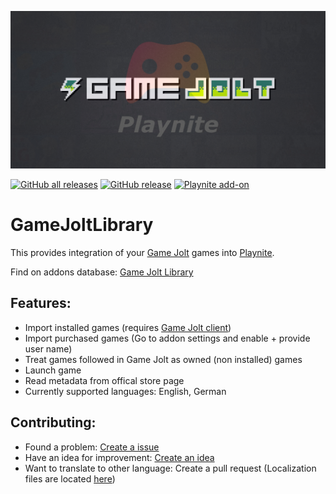 [![Game Jolt in Playnite Banner](assets/GitHubPreview.png)](#)

[![GitHub all releases](https://img.shields.io/github/downloads/mrxx99/Playnite.GameJoltLibrary/total?style=for-the-badge)](#)
[![GitHub release](https://img.shields.io/github/v/release/mrxx99/Playnite.GameJoltLibrary?style=for-the-badge)](https://github.com/Mrxx99/Playnite.GameJoltLibrary/releases)
[![Playnite add-on](https://img.shields.io/badge/Playnite_add--on-GameJoltLibrary-ff5a30?style=for-the-badge)](https://playnite.link/addons.html#GameJoltLibrary_555d58fd-a000-401b-972c-9230bed81aed)

# GameJoltLibrary

This provides integration of your [Game Jolt](https://gamejolt.com/) games into [Playnite](https://playnite.link/).

Find on addons database: [Game Jolt Library](https://playnite.link/addons.html#GameJoltLibrary_555d58fd-a000-401b-972c-9230bed81aed)

## Features:
- Import installed games (requires [Game Jolt client](https://gamejolt.com/app))
- Import purchased games (Go to addon settings and enable + provide user name)
- Treat games followed in Game Jolt as owned (non installed) games
- Launch game
- Read metadata from offical store page
- Currently supported languages: English, German

## Contributing:
- Found a problem: [Create a issue](https://github.com/Mrxx99/Playnite.GameJoltLibrary/issues/new/choose)
- Have an idea for improvement: [Create an idea](https://github.com/Mrxx99/Playnite.GameJoltLibrary/discussions/new?category=ideas)
- Want to translate to other language: Create a pull request (Localization files are located [here](https://github.com/Mrxx99/Playnite.GameJoltLibrary/tree/main/src/GameJoltLibrary/Localization))
